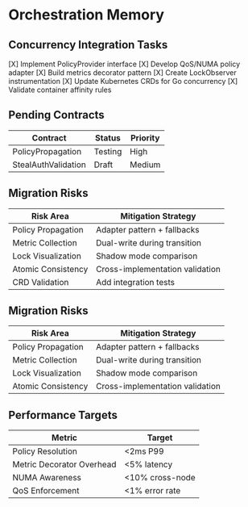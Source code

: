 # Orchestration Memory

## Concurrency Integration Tasks
[X] Implement PolicyProvider interface
[X] Develop QoS/NUMA policy adapter
[X] Build metrics decorator pattern
[X] Create LockObserver instrumentation
[X] Update Kubernetes CRDs for Go concurrency
[X] Validate container affinity rules

## Pending Contracts
| Contract             | Status  | Priority |
|----------------------|---------|----------|
| PolicyPropagation    | Testing | High     |
| StealAuthValidation  | Draft   | Medium   |

## Migration Risks
| Risk Area           | Mitigation Strategy                |
|---------------------|------------------------------------|
| Policy Propagation  | Adapter pattern + fallbacks        |
| Metric Collection   | Dual-write during transition       |
| Lock Visualization  | Shadow mode comparison             |
| Atomic Consistency  | Cross-implementation validation    |
| CRD Validation      | Add integration tests              |

## Migration Risks
| Risk Area           | Mitigation Strategy                |
|---------------------|------------------------------------|
| Policy Propagation  | Adapter pattern + fallbacks        |
| Metric Collection   | Dual-write during transition       |
| Lock Visualization  | Shadow mode comparison             |
| Atomic Consistency  | Cross-implementation validation    |

## Performance Targets
| Metric                  | Target          |
|-------------------------|-----------------|
| Policy Resolution       | <2ms P99        |
| Metric Decorator Overhead | <5% latency    |
| NUMA Awareness          | <10% cross-node |
| QoS Enforcement         | <1% error rate  |
